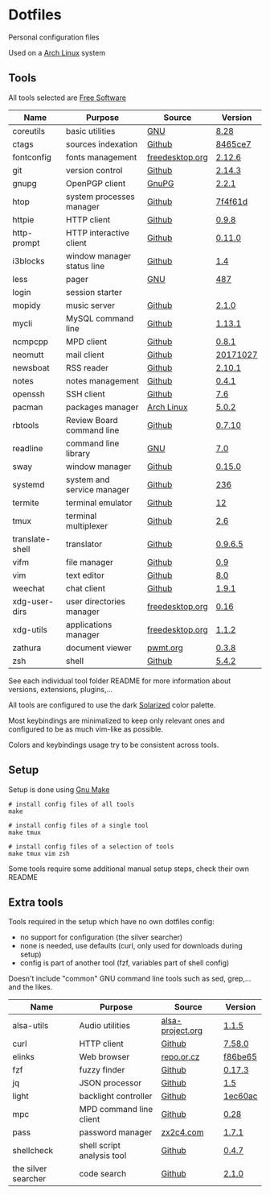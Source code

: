 # Dotfiles

Personal configuration files

Used on a [Arch Linux](https://www.archlinux.org/) system

## Tools

All tools selected are [Free Software](https://www.gnu.org/philosophy/free-sw.en.html)

| Name                   | Purpose                              | Source                                                                 | Version                                                                                                                |
|------------------------|--------------------------------------|------------------------------------------------------------------------|------------------------------------------------------------------------------------------------------------------------|
| coreutils              | basic utilities                      | [GNU](http://git.savannah.gnu.org/cgit/coreutils.git/)                 | [8.28](http://git.savannah.gnu.org/cgit/coreutils.git/tag/?h=v8.28)                                                    |
| ctags                  | sources indexation                   | [Github](https://github.com/universal-ctags/ctags)                     | [8465ce7](https://github.com/universal-ctags/ctags/commit/8465ce771ca71329c1d12494f154b21b2cad8fec)                    |
| fontconfig             | fonts management                     | [freedesktop.org](https://cgit.freedesktop.org/fontconfig/)            | [2.12.6](https://cgit.freedesktop.org/fontconfig/tag/?h=2.12.6)                                                        |
| git                    | version control                      | [Github](https://github.com/git/git)                                   | [2.14.3](https://github.com/git/git/releases/tag/v2.14.3)                                                              |
| gnupg                  | OpenPGP client                       | [GnuPG](https://git.gnupg.org/cgi-bin/gitweb.cgi?p=gnupg.git)          | [2.2.1](https://git.gnupg.org/cgi-bin/gitweb.cgi?p=gnupg.git;a=tag;h=gnupg-2.2.1)                                      |
| htop                   | system processes manager             | [Github](https://github.com/KoffeinFlummi/htop-vim)                    | [7f4f61d](https://github.com/KoffeinFlummi/htop-vim/commit/7f4f61db97fa3377f3f3be2263a4ebfe626c0017)                   |
| httpie                 | HTTP client                          | [Github](https://github.com/jakubroztocil/httpie)                      | [0.9.8](https://github.com/jakubroztocil/httpie/releases/tag/0.9.8)                                                    |
| http-prompt            | HTTP interactive client              | [Github](https://github.com/eliangcs/http-prompt)                      | [0.11.0](https://github.com/eliangcs/http-prompt/releases/tag/v0.11.0)                                                 |
| i3blocks               | window manager status line           | [Github](https://github.com/vivien/i3blocks)                           | [1.4](https://github.com/vivien/i3blocks/releases/tag/1.4)                                                             |
| less                   | pager                                | [GNU](http://ftp.gnu.org/gnu/less/)                                    | [487](http://ftp.gnu.org/gnu/less/less-487.tar.gz)                                                                     |
| login                  | session starter                      |                                                                        |                                                                                                                        |
| mopidy                 | music server                         | [Github](https://github.com/mopidy/mopidy)                             | [2.1.0](https://github.com/mopidy/mopidy/releases/tag/v2.1.0)                                                          |
| mycli                  | MySQL command line                   | [Github](https://github.com/dbcli/mycli)                               | [1.13.1](https://github.com/dbcli/mycli/releases/tag/v1.13.1)                                                          |
| ncmpcpp                | MPD client                           | [Github](https://github.com/arybczak/ncmpcpp)                          | [0.8.1](https://github.com/arybczak/ncmpcpp/releases/tag/0.8.1)                                                        |
| neomutt                | mail client                          | [Github](https://github.com/neomutt/neomutt)                           | [20171027](https://github.com/neomutt/neomutt/releases/tag/neomutt-20171027)                                           |
| newsboat               | RSS reader                           | [Github](https://github.com/newsboat/newsboat)                         | [2.10.1](https://github.com/newsboat/newsboat/releases/tag/r2.10.1)                                                    |
| notes                  | notes management                     | [Github](https://github.com/pimterry/notes)                            | [0.4.1](https://github.com/pimterry/notes/releases/tag/v0.4.1)                                                         |
| openssh                | SSH client                           | [Github](https://github.com/openssh/openssh-portable)                  | [7.6](https://github.com/openssh/openssh-portable/releases/tag/V_7_6_P1)                                               |
| pacman                 | packages manager                     | [Arch Linux](https://git.archlinux.org/pacman.git)                     | [5.0.2](https://git.archlinux.org/pacman.git/tag/?h=v5.0.2)                                                            |
| rbtools                | Review Board command line            | [Github](https://github.com/reviewboard/rbtools)                       | [0.7.10](https://github.com/reviewboard/rbtools/releases/tag/release-0.7.10)                                           |
| readline               | command line library                 | [GNU](http://git.savannah.gnu.org/cgit/readline.git/)                  | [7.0](http://git.savannah.gnu.org/cgit/readline.git/tag/?h=readline-7.0)                                               |
| sway                   | window manager                       | [Github](https://github.com/swaywm/sway)                               | [0.15.0](https://github.com/swaywm/sway/releases/tag/0.15.0)                                                           |
| systemd                | system and service manager           | [Github](https://github.com/systemd/systemd)                           | [236](https://github.com/systemd/systemd/releases/tag/v236)                                                            |
| termite                | terminal emulator                    | [Github](https://github.com/thestinger/termite)                        | [12](https://github.com/thestinger/termite/releases/tag/v12)                                                           |
| tmux                   | terminal multiplexer                 | [Github](https://github.com/tmux/tmux)                                 | [2.6](https://github.com/tmux/tmux/releases/tag/2.6)                                                                   |
| translate-shell        | translator                           | [Github](https://github.com/soimort/translate-shell)                   | [0.9.6.5](https://github.com/soimort/translate-shell/releases/tag/v0.9.6.5)                                            |
| vifm                   | file manager                         | [Github](https://github.com/vifm/vifm)                                 | [0.9](https://github.com/vifm/vifm/releases/tag/v0.9)                                                                  |
| vim                    | text editor                          | [Github](https://github.com/vim/vim)                                   | [8.0](https://github.com/vim/vim/releases/tag/v8.0.0000)                                                               |
| weechat                | chat client                          | [Github](https://github.com/weechat/weechat)                           | [1.9.1](https://github.com/weechat/weechat/releases/tag/v1.9.1)                                                        |
| xdg-user-dirs          | user directories manager             | [freedesktop.org](https://cgit.freedesktop.org/xdg/xdg-user-dirs/)     | [0.16](https://cgit.freedesktop.org/xdg/xdg-user-dirs/tag/?id=0.16)                                                    |
| xdg-utils              | applications manager                 | [freedesktop.org](https://cgit.freedesktop.org/xdg/xdg-utils/)         | [1.1.2](https://cgit.freedesktop.org/xdg/xdg-utils/tag/?id=v1.1.2)                                                     |
| zathura                | document viewer                      | [pwmt.org](https://git.pwmt.org/pwmt/zathura)                          | [0.3.8](https://git.pwmt.org/pwmt/zathura/tags/0.3.8)                                                                  |
| zsh                    | shell                                | [Github](https://github.com/zsh-users/zsh)                             | [5.4.2](https://github.com/zsh-users/zsh/releases/tag/zsh-5.4.2)                                                       |

See each individual tool folder README for more information
about versions, extensions, plugins,...

All tools are configured to use the dark
[Solarized](http://ethanschoonover.com/solarized) color palette.

Most keybindings are minimalized to keep only relevant ones
and configured to be as much vim-like as possible.

Colors and keybindings usage try to be consistent across tools.


## Setup

Setup is done using [Gnu Make](https://www.gnu.org/software/make/)

```shell
# install config files of all tools
make

# install config files of a single tool
make tmux

# install config files of a selection of tools
make tmux vim zsh
```

Some tools require some additional manual setup steps, check their own README


## Extra tools

Tools required in the setup which have no own dotfiles config:
- no support for configuration (the silver searcher)
- none is needed, use defaults (curl, only used for downloads during setup)
- config is part of another tool (fzf, variables part of shell config)

Doesn't include "common" GNU command line tools
such as sed, grep,... and the likes.

| Name                   | Purpose                              | Source                                                                 | Version                                                                                                                |
|------------------------|--------------------------------------|------------------------------------------------------------------------|------------------------------------------------------------------------------------------------------------------------|
| alsa-utils             | Audio utilities                      | [alsa-project.org](http://git.alsa-project.org/?p=alsa-utils.git)      | [1.1.5](http://git.alsa-project.org/?p=alsa-utils.git;a=tag;h=v1.1.5)                                                  |
| curl                   | HTTP client                          | [Github](https://github.com/curl/curl)                                 | [7.58.0](https://github.com/curl/curl/releases/tag/curl-7_58_0)                                                        |
| elinks                 | Web browser                          | [repo.or.cz](http://repo.or.cz/elinks.git)                             | [f86be65](http://repo.or.cz/elinks.git/commit/f86be659718c0cd0a67f88b42f07044c23d0d028)                                |
| fzf                    | fuzzy finder                         | [Github](https://github.com/junegunn/fzf)                              | [0.17.3](https://github.com/junegunn/fzf/releases/tag/0.17.3)                                                          |
| jq                     | JSON processor                       | [Github](https://github.com/stedolan/jq)                               | [1.5](https://github.com/stedolan/jq/releases/tag/jq-1.5)                                                              |
| light                  | backlight controller                 | [Github](https://github.com/haikarainen/light)                         | [1ec60ac](https://github.com/haikarainen/light/commit/1ec60ac183cf1b04ff46897ad095ce7704225d80)                        |
| mpc                    | MPD command line client              | [Github](https://github.com/MusicPlayerDaemon)                         | [0.28](https://github.com/MusicPlayerDaemon/mpc/releases/tag/v0.28)                                                    |
| pass                   | password manager                     | [zx2c4.com](https://git.zx2c4.com/password-store/)                     | [1.7.1](https://git.zx2c4.com/password-store/tag/?h=1.7.1)                                                             |
| shellcheck             | shell script analysis tool           | [Github](https://github.com/koalaman/shellcheck)                       | [0.4.7](https://github.com/koalaman/shellcheck/releases/tag/v0.4.7)                                                    |
| the silver searcher    | code search                          | [Github](https://github.com/ggreer/the_silver_searcher)                | [2.1.0](https://github.com/ggreer/the_silver_searcher/releases/tag/2.1.0)                                              |
